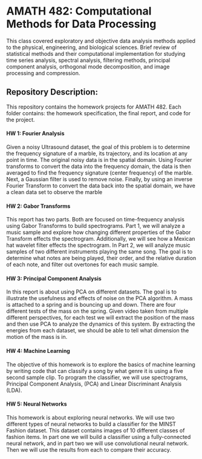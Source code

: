 # AMATH 482: Computational Methods for Data Processing 

This class covered exploratory and objective data analysis methods applied to the physical, engineering, and biological sciences. Brief review of statistical methods and their computational implementation for studying time series analysis, spectral analysis, filtering methods, principal component analysis, orthogonal mode decomposition, and image processing and compression.

## Repository Description: 
This repository contains the homework projects for AMATH 482. Each folder contains: the homework specification, the final report, and code for the project. 

#### HW 1: Fourier Analysis
Given a noisy Ultrasound dataset, the goal of this problem is to determine the frequency
signature of a marble, its trajectory, and its location at any point in time.
The original noisy data is in the spatial domain. Using Fourier transforms to convert the data
into the frequency domain, the data is then averaged to find the frequency signature (center
frequency) of the marble. Next, a Gaussian filter is used to remove noise. Finally, by using an
inverse Fourier Transform to convert the data back into the spatial domain, we have a clean
data set to observe the marble

#### HW 2: Gabor Transforms
This report has two parts. Both are focused on time-frequency analysis using Gabor Transforms
to build spectrograms. Part 1, we will analyze a music sample and explore how changing
different properties of the Gabor Transform effects the spectrogram. Additionally, we will see
how a Mexican hat wavelet filter effects the spectrogram.
In Part 2, we will analyze music samples of two different instruments playing the same song.
The goal is to determine what notes are being played, their order, and the relative duration of
each note, and filter out overtones for each music sample.

#### HW 3: Principal Component Analysis
In this report is about using PCA on different datasets. The goal is to illustrate the usefulness
and effects of noise on the PCA algorithm. A mass is attached to a spring and is bouncing up and
down. There are four different tests of the mass on the spring. Given video taken from multiple
different perspectives, for each test we will extract the position of the mass and then use PCA
to analyze the dynamics of this system. By extracting the energies from each dataset, we should
be able to tell what dimension the motion of the mass is in.

#### HW 4: Machine Learning
The objective of this homework is to explore the basics of machine learning by writing code that
can classify a song by what genre it is using a five second sample clip. To program the classifier,
we will use spectrograms, Principal Component Analysis, (PCA) and Linear Discriminant Analysis
(LDA). 

#### HW 5: Neural Networks
This homework is about exploring neural networks. We will use two different types of neural
networks to build a classifier for the MINST Fashion dataset. This dataset contains images of 10
different classes of fashion items. In part one we will build a classifier using a fully-connected
neural network, and in part two we will use convolutional neural network. Then we will use the
results from each to compare their accuracy.

